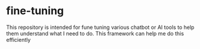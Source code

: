# fine-tuning
 This repository is intended for fune tuning various chatbot or AI tools to help them understand what I need to do. This framework can help me do this efficiently
